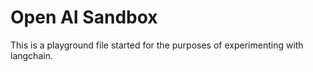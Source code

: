 # Open AI Sandbox

This is a playground file started for the purposes of experimenting with langchain.
